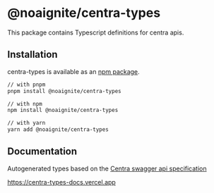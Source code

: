 # @noaignite/centra-types

This package contains Typescript definitions for centra apis.

## Installation

centra-types is available as an [npm package](https://www.npmjs.com/package/@noaignite/centra-types).

```sh
// with pnpm
pnpm install @noaignite/centra-types

// with npm
npm install @noaignite/centra-types

// with yarn
yarn add @noaignite/centra-types
```

## Documentation

Autogenerated types based on the [Centra swagger api specification](https://docs.centra.com/swagger-ui/?api=CheckoutAPI)

https://centra-types-docs.vercel.app
